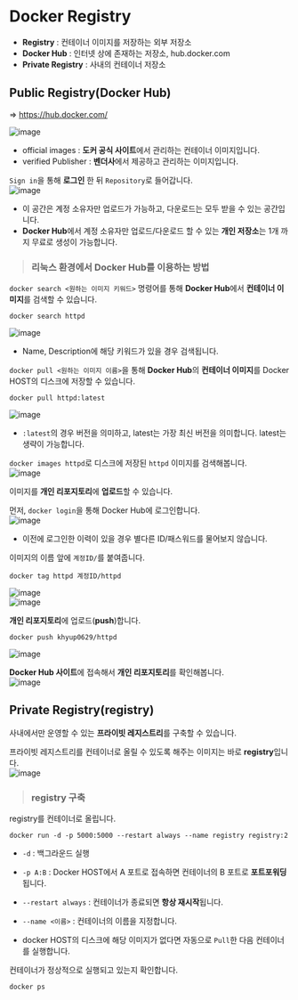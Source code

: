 # Docker Registry

- **Registry** : 컨테이너 이미지를 저장하는 외부 저장소
- **Docker Hub** : 인터넷 상에 존재하는 저장소, hub.docker.com
- **Private Registry** : 사내의 컨테이너 저장소

## Public Registry(Docker Hub)

=> https://hub.docker.com/

![image](https://user-images.githubusercontent.com/43658658/152677336-4beb8328-dbc7-4955-ba73-1411b346377d.png)   
- official images : **도커 공식 사이트**에서 관리하는 컨테이너 이미지입니다.
- verified Publisher : **벤더사**에서 제공하고 관리하는 이미지입니다.

`Sign in`을 통해 **로그인** 한 뒤 `Repository`로 들어갑니다.   
![image](https://user-images.githubusercontent.com/43658658/152677664-bd9dffc2-a1ed-4cb3-ac7e-7717e41725f4.png)
- 이 공간은 계정 소유자만 업로드가 가능하고, 다운로드는 모두 받을 수 있는 공간입니다.
- **Docker Hub**에서 계정 소유자만 업로드/다운로드 할 수 있는 **개인 저장소**는 1개 까지 무료로 생성이 가능합니다.

> <h3>리눅스 환경에서 Docker Hub를 이용하는 방법</h3>

`docker search <원하는 이미지 키워드>` 명령어를 통해 **Docker Hub**에서 **컨테이너 이미지**를 검색할 수 있습니다.   
```
docker search httpd
```   
![image](https://user-images.githubusercontent.com/43658658/152677992-bbeac4e1-4f57-46d8-9c86-9ee9817816b3.png)   
- Name, Description에 해당 키워드가 있을 경우 검색됩니다.

`docker pull <원하는 이미지 이름>`을 통해 **Docker Hub**의 **컨테이너 이미지**를 Docker HOST의 디스크에 저장할 수 있습니다.   
```
docker pull httpd:latest
```   
![image](https://user-images.githubusercontent.com/43658658/152678054-de3131a4-d75e-4c40-b2b1-cf687c9c647b.png)   
- `:latest`의 경우 버전을 의미하고, latest는 가장 최신 버전을 의미합니다. latest는 생략이 가능합니다.

`docker images httpd`로 디스크에 저장된 `httpd` 이미지를 검색해봅니다.   
![image](https://user-images.githubusercontent.com/43658658/152678154-a697b1ea-b670-449d-86f8-b57f6ac199b2.png)

이미지를 **개인 리포지토리**에 **업로드**할 수 있습니다.

먼저, `docker login`을 통해 Docker Hub에 로그인합니다.   
![image](https://user-images.githubusercontent.com/43658658/152678295-f89b1f51-1c45-4ebe-a401-cbcb13d1fb67.png)   
- 이전에 로그인한 이력이 있을 경우 별다른 ID/패스워드를 물어보지 않습니다.

이미지의 이름 앞에 `계정ID/`를 붙여줍니다.   
```
docker tag httpd 계정ID/httpd
```   
![image](https://user-images.githubusercontent.com/43658658/152678370-7fac2941-9a33-4a00-949e-31ad4077401d.png)   
![image](https://user-images.githubusercontent.com/43658658/152678383-c70c8a97-642a-45df-a0e6-de5a6411b077.png)   

**개인 리포지토리**에 업로드(**push**)합니다.   
```
docker push khyup0629/httpd
```   
![image](https://user-images.githubusercontent.com/43658658/152678457-85867bc5-9b1c-46b9-bf71-fde93f52c4c1.png)

**Docker Hub 사이트**에 접속해서 **개인 리포지토리**를 확인해봅니다.   
![image](https://user-images.githubusercontent.com/43658658/152678535-7f5d4b59-3ee9-4dfe-b608-7a155ac10f40.png)

## Private Registry(registry)

사내에서만 운영할 수 있는 **프라이빗 레지스트리**를 구축할 수 있습니다.

프라이빗 레지스트리를 컨테이너로 올릴 수 있도록 해주는 이미지는 바로 **registry**입니다.   
![image](https://user-images.githubusercontent.com/43658658/152677779-79b9525e-5338-40de-ba92-9ceaf716a041.png)

> <h3>registry 구축</h3>

registry를 컨테이너로 올립니다.   
```
docker run -d -p 5000:5000 --restart always --name registry registry:2
```   
- `-d` : 백그라운드 실행
- `-p A:B` : Docker HOST에서 A 포트로 접속하면 컨테이너의 B 포트로 **포트포워딩**됩니다.
- `--restart always` : 컨테이너가 종료되면 **항상 재시작**됩니다.
- `--name <이름>` : 컨테이너의 이름을 지정합니다.


- docker HOST의 디스크에 해당 이미지가 없다면 자동으로 `Pull`한 다음 컨테이너를 실행합니다.

컨테이너가 정상적으로 실행되고 있는지 확인합니다.   
```
docker ps
```   



















